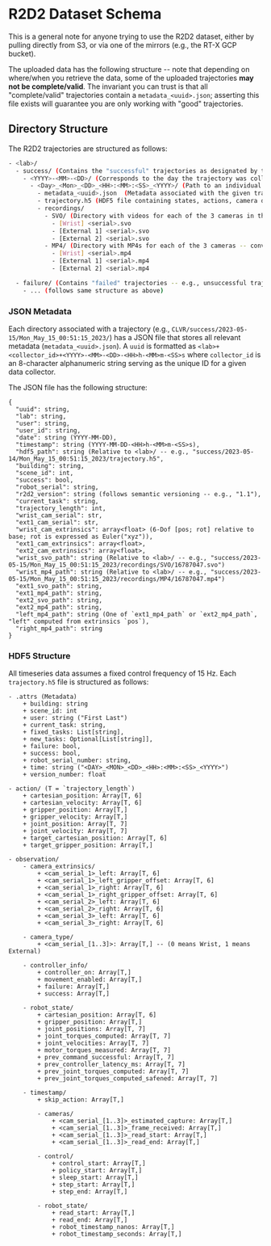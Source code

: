 # R2D2 Dataset Schema

This is a general note for anyone trying to use the R2D2 dataset, either by pulling directly from S3, or via one of the
mirrors (e.g., the RT-X GCP bucket).

The uploaded data has the following structure -- note that depending on where/when you retrieve the data, some of the
uploaded trajectories **may not be complete/valid**. The invariant you can trust is that all "complete/valid"
trajectories contain a `metadata_<uuid>.json`; asserting this file exists will guarantee you are only working with
"good" trajectories.

## Directory Structure

The R2D2 trajectories are structured as follows:

```bash
- <lab>/
  - success/ (Contains the "successful" trajectories as designated by the data collector)
    - <YYYY>-<MM>-<DD>/ (Corresponds to the day the trajectory was collected on)
      - <Day>_<Mon>_<DD>_<HH>:<MM>:<SS>_<YYYY>/ (Path to an individual trajectory directory)
        - metadata_<uuid>.json  (Metadata associated with the given trajectory -- see below)
        - trajectory.h5 (HDF5 file containing states, actions, camera data as time series)
        - recordings/
          - SVO/ (Directory with videos for each of the 3 cameras in the proprietary ZED format)
            - [Wrist] <serial>.svo
            - [External 1] <serial>.svo
            - [External 2] <serial>.svo
          - MP4/ (Directory with MP4s for each of the 3 cameras -- converted from the SVO files post-hoc)
            - [Wrist] <serial>.mp4
            - [External 1] <serial>.mp4
            - [External 2] <serial>.mp4

  - failure/ (Contains "failed" trajectories -- e.g., unsuccessful trajectories, corrupt/interrupted trajectories)
    - ... (follows same structure as above)
```

### JSON Metadata

Each directory associated with a trajectory (e.g., `CLVR/success/2023-05-15/Mon_May_15_00:51:15_2023/`) has a JSON file
that stores all relevant metadata (`metadata_<uuid>.json`). A `uuid` is formatted as
`<lab>+<collector_id>+<YYYY>-<MM>-<DD>-<HH>h-<MM>m-<SS>s` where `collector_id` is an 8-character alphanumeric string
serving as the unique ID for a given data collector.

The JSON file has the following structure:

```
{
  "uuid": string,
  "lab": string,
  "user": string,
  "user_id": string,
  "date": string (YYYY-MM-DD),
  "timestamp": string (YYYY-MM-DD-<HH>h-<MM>m-<SS>s),
  "hdf5_path": string (Relative to <lab>/ -- e.g., "success/2023-05-14/Mon_May_15_00:51:15_2023/trajectory.h5",
  "building": string,
  "scene_id": int,
  "success": bool,
  "robot_serial": string,
  "r2d2_version": string (follows semantic versioning -- e.g., "1.1"),
  "current_task": string,
  "trajectory_length": int,
  "wrist_cam_serial": str,
  "ext1_cam_serial": str,
  "wrist_cam_extrinsics": array<float> (6-Dof [pos; rot] relative to base; rot is expressed as Euler("xyz")),
  "ext1_cam_extrinsics": array<float>,
  "ext2_cam_extrinsics": array<float>,
  "wrist_svo_path": string (Relative to <lab>/ -- e.g., "success/2023-05-15/Mon_May_15_00:51:15_2023/recordings/SVO/16787047.svo")
  "wrist_mp4_path": string (Relative to <lab>/ -- e.g., "success/2023-05-15/Mon_May_15_00:51:15_2023/recordings/MP4/16787047.mp4")
  "ext1_svo_path": string,
  "ext1_mp4_path": string,
  "ext2_svo_path": string,
  "ext2_mp4_path": string,
  "left_mp4_path": string (One of `ext1_mp4_path` or `ext2_mp4_path`, "left" computed from extrinsics `pos`),
  "right_mp4_path": string
}
```

### HDF5 Structure

All timeseries data assumes a fixed control frequency of 15 Hz. Each `trajectory.h5` file is structured as follows:

```
- .attrs (Metadata)
    + building: string
    + scene_id: int
    + user: string ("First Last")
    + current_task: string,
    + fixed_tasks: List[string],
    + new_tasks: Optional[List[string]],
    + failure: bool,
    + success: bool,
    + robot_serial_number: string,
    + time: string ("<DAY>_<MON>_<DD>_<HH>:<MM>:<SS>_<YYYY>")
    + version_number: float

- action/ (T = `trajectory_length`)
    + cartesian_position: Array[T, 6]
    + cartesian_velocity: Array[T, 6]
    + gripper_position: Array[T,]
    + gripper_velocity: Array[T,]
    + joint_position: Array[T, 7]
    + joint_velocity: Array[T, 7]
    + target_cartesian_position: Array[T, 6]
    + target_gripper_position: Array[T,]

- observation/
    - camera_extrinsics/
        + <cam_serial_1>_left: Array[T, 6]
        + <cam_serial_1>_left_gripper_offset: Array[T, 6]
        + <cam_serial_1>_right: Array[T, 6]
        + <cam_serial_1>_right_gripper_offset: Array[T, 6]
        + <cam_serial_2>_left: Array[T, 6]
        + <cam_serial_2>_right: Array[T, 6]
        + <cam_serial_3>_left: Array[T, 6]
        + <cam_serial_3>_right: Array[T, 6]

    - camera_type/
        + <cam_serial_[1..3]>: Array[T,] -- (0 means Wrist, 1 means External)

    - controller_info/
        + controller_on: Array[T,]
        + movement_enabled: Array[T,]
        + failure: Array[T,]
        + success: Array[T,]

    - robot_state/
        + cartesian_position: Array[T, 6]
        + gripper_position: Array[T,]
        + joint_positions: Array[T, 7]
        + joint_torques_computed: Array[T, 7]
        + joint_velocities: Array[T, 7]
        + motor_torques_measured: Array[T, 7]
        + prev_command_successful: Array[T, 7]
        + prev_controller_latency_ms: Array[T, 7]
        + prev_joint_torques_computed: Array[T, 7]
        + prev_joint_torques_computed_safened: Array[T, 7]

    - timestamp/
        + skip_action: Array[T,]

        - cameras/
            + <cam_serial_[1..3]>_estimated_capture: Array[T,]
            + <cam_serial_[1..3]>_frame_received: Array[T,]
            + <cam_serial_[1..3]>_read_start: Array[T,]
            + <cam_serial_[1..3]>_read_end: Array[T,]

        - control/
            + control_start: Array[T,]
            + policy_start: Array[T,]
            + sleep_start: Array[T,]
            + step_start: Array[T,]
            + step_end: Array[T,]

        - robot_state/
            + read_start: Array[T,]
            + read_end: Array[T,]
            + robot_timestamp_nanos: Array[T,]
            + robot_timestamp_seconds: Array[T,]
```
